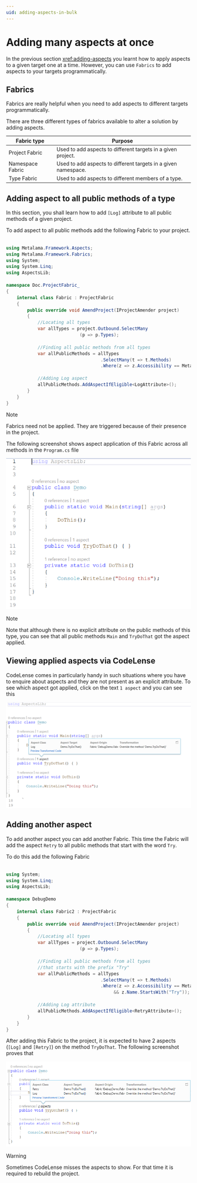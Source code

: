 ```yaml
---
uid: adding-aspects-in-bulk
---
```


# Adding many aspects at once

In the previous section <xref:adding-aspects> you learnt how to apply aspects to a given target one at a time. However, you can use `Fabrics` to add aspects to your targets programmatically. 



## Fabrics
Fabrics are really helpful when you need to add aspects to different targets programmatically.  

There are three different types of fabrics available to alter a solution by adding aspects.

|Fabric type | Purpose 
|------------|---------
|Project Fabric| Used to add aspects to different targets in a given project.
|Namespace Fabric| Used to add aspects to different targets in a given namespace.
|Type Fabric | Used to add aspects to different members of a type.



## Adding aspect to all public methods of a type
In this section, you shall learn how to add `[Log]` attribute to all public methods of a given project. 

To add aspect to all public methods add the following Fabric to your project. 

```csharp

using Metalama.Framework.Aspects;
using Metalama.Framework.Fabrics;
using System;
using System.Linq;
using AspectsLib;

namespace Doc.ProjectFabric_
{
    internal class Fabric : ProjectFabric
    {
        public override void AmendProject(IProjectAmender project)
        {
            //Locating all types 
            var allTypes = project.Outbound.SelectMany
                            (p => p.Types);

            //Finding all public methods from all types
            var allPublicMethods = allTypes
                                    .SelectMany(t => t.Methods)
                                    .Where(z => z.Accessibility == Metalama.Framework.Code.Accessibility.Public);

            //Adding Log aspect 
            allPublicMethods.AddAspectIfEligible<LogAttribute>();
        }
    }
}
```

> [!NOTE]
> Fabrics need not be applied. They are triggered because of their presence in the project. 

The following screenshot shows aspect application of this Fabric across all methods in the `Program.cs` file 

![](../images/../using-aspects/images/fabric_application_01.png)

> [!NOTE]
> Note that although there is no explicit attribute on the public methods of this type, you can see that all public methods `Main` and `TryDoThat` got the aspect applied.  

## Viewing applied aspects via CodeLense
CodeLense comes in particularly handy in such situations where you have to enquire about aspects and they are not present as an explicit attribute. To see which aspect got applied, click on the text `1 aspect` and you can see this 

![](../images/../using-aspects/images/fabric_application_02.png)

## Adding another aspect 
To add another aspect you can add another Fabric. This time the Fabric will add the aspect `Retry` to all public methods that start with the word `Try`. 

To do this add the following Fabric 

```csharp

using System;
using System.Linq;
using AspectsLib;

namespace DebugDemo
{
    internal class Fabric2 : ProjectFabric
    {
        public override void AmendProject(IProjectAmender project)
        {
            //Locating all types 
            var allTypes = project.Outbound.SelectMany
                            (p => p.Types);

            //Finding all public methods from all types
            //that starts with the prefix "Try" 
            var allPublicMethods = allTypes
                                    .SelectMany(t => t.Methods)
                                    .Where(z => z.Accessibility == Metalama.Framework.Code.Accessibility.Public
                                         && z.Name.StartsWith("Try"));

            //Adding Log attribute 
            allPublicMethods.AddAspectIfEligible<RetryAttribute>();
        }
    }
}

```

After adding this Fabric to the project, it is expected to have 2 aspects (`[Log]` and `[Retry]`) on the method `TryDoThat`. The following screenshot proves that 

![](../images/../using-aspects/images/fabric_application_03.png)

> [!WARNING]
> Sometimes CodeLense misses the aspects to show. For that time it is required to rebuild the project.  